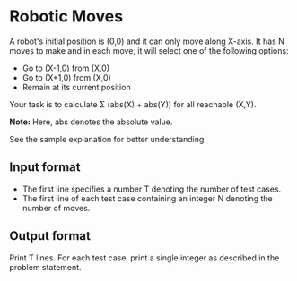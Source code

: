 # Robotic Moves

A robot's initial position is (0,0) and it can only move along X-axis. It has N moves to make and in each move, it will select one of the following options:

- Go to (X-1,0) from (X,0)
- Go to (X+1,0) from (X,0)
- Remain at its current position

Your task is to calculate Σ (abs(X) + abs(Y)) for all reachable (X,Y).

**Note:** Here, abs denotes the absolute value.

See the sample explanation for better understanding.

## Input format

- The first line specifies a number T denoting the number of test cases.
- The first line of each test case containing an integer N denoting the number of moves.

## Output format

Print T lines. For each test case, print a single integer as described in the problem statement.
